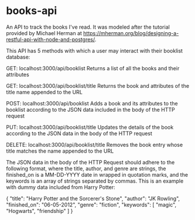 # books-api
An API to track the books I've read. It was modeled after the tutorial provided by Michael Herman at https://mherman.org/blog/designing-a-restful-api-with-node-and-postgres/.

This API has 5 methods with which a user may interact with their booklist database:

GET: localhost:3000/api/booklist 
Returns a list of all the books and their attributes

GET: localhost:3000/api/booklist/title 
Returns the book and attributes of the title name appended to the URL

POST: localhost:3000/api/booklist 
Adds a book and its attributes to the booklist according to the JSON data included in the body of the HTTP request

PUT: localhost:3000/api/booklist/title 
Updates the details of the book according to the JSON data in the body of the HTTP request

DELETE: localhost:3000/api/booklist/title
Removes the book entry whose title matches the name appended to the URL

The JSON data in the body of the HTTP Request should adhere to the following format, where the title, author, and genre are strings, the finished_on is a MM-DD-YYYY date in wrapped in quotation marks, and the keywords is an array of strings separated by commas. This is an example with dummy data included from Harry Potter:

{
	"title": "Harry Potter and the Sorcerer's Stone",
	"author": "JK Rowling",
	"finished_on": "06-05-2012",
	"genre": "fiction",
	"keywords": [
		     "magic", "Hogwarts", "friendship"
		 ]
}

